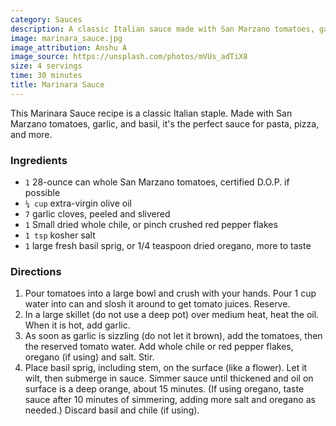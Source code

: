 ```yaml
---
category: Sauces
description: A classic Italian sauce made with San Marzano tomatoes, garlic, and basil.
image: marinara_sauce.jpg
image_attribution: Anshu A
image_source: https://unsplash.com/photos/mVUs_adTiX8
size: 4 servings
time: 30 minutes
title: Marinara Sauce
---
```


This Marinara Sauce recipe is a classic Italian staple. Made with San Marzano tomatoes, garlic, and basil, it's the perfect sauce for pasta, pizza, and more. 

### Ingredients

* `1` 28-ounce can whole San Marzano tomatoes, certified D.O.P. if possible 
* `¼ cup` extra-virgin olive oil 
* `7` garlic cloves, peeled and slivered 
* `1` Small dried whole chile, or pinch crushed red pepper flakes 
* `1 tsp` kosher salt 
* `1` large fresh basil sprig, or 1/4 teaspoon dried oregano, more to taste 

### Directions

1. Pour tomatoes into a large bowl and crush with your hands. Pour 1 cup water into can and slosh it around to get tomato juices. Reserve.
2. In a large skillet (do not use a deep pot) over medium heat, heat the oil. When it is hot, add garlic.
3. As soon as garlic is sizzling (do not let it brown), add the tomatoes, then the reserved tomato water. Add whole chile or red pepper flakes, oregano (if using) and salt. Stir.
4. Place basil sprig, including stem, on the surface (like a flower). Let it wilt, then submerge in sauce. Simmer sauce until thickened and oil on surface is a deep orange, about 15 minutes. (If using oregano, taste sauce after 10 minutes of simmering, adding more salt and oregano as needed.) Discard basil and chile (if using).